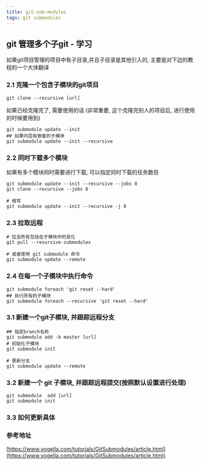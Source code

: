 ```yaml
---
title: git-sub-modules
tags: git submodules
---
```


## git 管理多个子git - 学习

如果git项目管理的项目中有子目录,并且子目录是其他引入的,
主要是对下边的教程的一个大体翻译

### 2.1 克隆一个包含子模块的git项目

```shell
git clone --recursive [url]
```

如果已经克隆完了, 需要使用的话 (非常重要, 这个克隆完别人的项目后, 进行使用的时候要用到)

```shell
git submodule update --init
## 如果内层有嵌套的子模块
git submodule update --init --recursive
```

### 2.2 同时下载多个模块

如果有多个模块同时需要进行下载, 可以指定同时下载的任务数目

```shell
git submodule update --init --recursive --jobs 8
git clone --recursive --jobs 8

# 缩写
git submodule update --init --recursive -j 8
```

### 2.3 拉取远程

```shell
# 拉去所有包括在子模块中的变化
git pull --resursive-submodules

# 或者使用 git submodule 命令
git submodule update --remote
```

### 2.4 在每一个子模块中执行命令

```shell
git submodule foreach 'git reset --hard'
## 执行所有的子模块
git submodule foreach --recursive 'git reset --hard'
```

### 3.1 新建一个git子模块, 并跟踪远程分支

```shell
## 指定branch名称
git submodule add -b master [url]
# 初始化子模块
git submodule init

# 更新分支
git submodule update --remote
```

### 3.2 新建一个 git 子模块, 并跟踪远程提交(按照默认设置进行处理)

```shell
git submodule  add [url]
git submodule init
```

### 3.3 如何更新具体




### 参考地址

[https://www.vogella.com/tutorials/GitSubmodules/article.html](https://www.vogella.com/tutorials/GitSubmodules/article.html)
